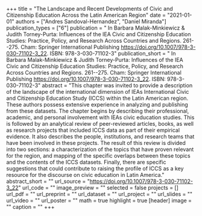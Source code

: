 +++
title = "The Landscape and Recent Developments of Civic and Citizenship Education Across the Latin American Region"
date = "2021-01-01"
authors = ["Andres Sandoval-Hernandez", "Daniel Miranda"]
publication_types = ["6"]
publication = " In Barbara Malak-Minkiewicz & Judith Torney-Purta: Influences of the IEA Civic and Citizenship Education Studies: Practice, Policy, and Research Across Countries and Regions.  261--275. Cham: Springer International Publishing https://doi.org/10.1007/978-3-030-71102-3_22. ISBN: 978-3-030-71102-3"
publication_short = " In Barbara Malak-Minkiewicz & Judith Torney-Purta: Influences of the IEA Civic and Citizenship Education Studies: Practice, Policy, and Research Across Countries and Regions.  261--275. Cham: Springer International Publishing https://doi.org/10.1007/978-3-030-71102-3_22. ISBN: 978-3-030-71102-3"
abstract = "This chapter was invited to provide a description of the landscape of the international dimension of IEAs International Civic and Citizenship Education Study (ICCS) within the Latin American region. These authors possess extensive experience in analyzing and publishing from these datasets. The chapter begins by describing their professional, academic, and personal involvement with IEAs civic education studies. This is followed by an analytical review of peer-reviewed articles, books, as well as research projects that included ICCS data as part of their empirical evidence. It also describes the people, institutions, and research teams that have been involved in these projects. The result of this review is divided into two sections: a characterization of the topics that have proven relevant for the region, and mapping of the specific overlaps between these topics and the contents of the ICCS datasets. Finally, there are specific suggestions that could contribute to raising the profile of ICCS as a key resource for the discourse on civic education in Latin America."
abstract_short = ""
url_source = "https://doi.org/10.1007/978-3-030-71102-3_22"
url_code = ""
image_preview = ""
selected = false
projects = []
url_pdf = ""
url_preprint = ""
url_dataset = ""
url_project = ""
url_slides = ""
url_video = ""
url_poster = ""
math = true
highlight = true
[header]
image = ""
caption = ""
+++
